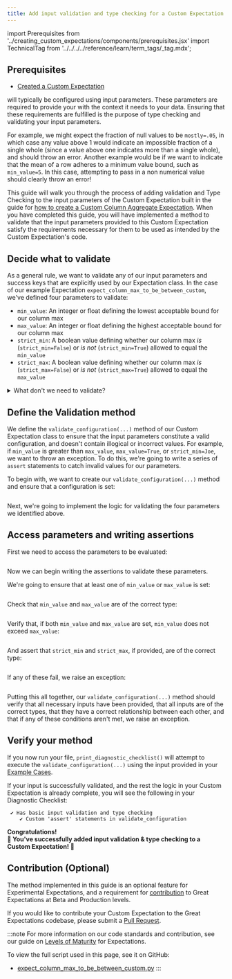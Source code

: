 ```yaml
---
title: Add input validation and type checking for a Custom Expectation 
---
```


import Prerequisites from '../creating_custom_expectations/components/prerequisites.jsx'
import TechnicalTag from '../../../../reference/learn/term_tags/_tag.mdx';

## Prerequisites

<Prerequisites>

 - [Created a Custom Expectation](../custom_expectations_lp.md)

</Prerequisites>

<p class="markdown"><TechnicalTag tag="expectation" text="Expectations" /> will typically be configured using input parameters. These parameters are required to provide your <TechnicalTag tag="custom_expectation" text="Custom Expectation" /> with the context it needs to <TechnicalTag tag="validation" text="Validate" /> your data.  Ensuring that these requirements are fulfilled is the purpose of type checking and validating your input parameters.</p>

For example, we might expect the fraction of null values to be `mostly=.05`, in which case any value above 1 would indicate an impossible fraction of a single whole (since a value above one indicates more than a single whole), and should throw an error. Another example would be if we want to indicate that the mean of a row adheres to a minimum value bound, such as `min_value=5`. In this case, attempting to pass in a non numerical value should clearly throw an error!

This guide will walk you through the process of adding validation and Type Checking to the input parameters of the Custom Expectation built in the guide for [how to create a Custom Column Aggregate Expectation](../creating_custom_expectations/how_to_create_custom_column_aggregate_expectations.md). When you have completed this guide, you will have implemented a method to validate that the input parameters provided to this Custom Expectation satisfy the requirements necessary for them to be used as intended by the Custom Expectation's code.

## Decide what to validate

As a general rule, we want to validate any of our input parameters and success keys that are explicitly used by our Expectation class.
In the case of our example Expectation `expect_column_max_to_be_between_custom`, we've defined four parameters to validate:

- `min_value`: An integer or float defining the lowest acceptable bound for our column max
- `max_value`: An integer or float defining the highest acceptable bound for our column max
- `strict_min`: A boolean value defining whether our column max *is* (`strict_min=False`) or *is not* (`strict_min=True`) allowed to equal the `min_value`
- `strict_max`: A boolean value defining whether our column max *is* (`strict_max=False`) or *is not* (`strict_max=True`) allowed to equal the `max_value`

<details>
    <summary>What don't we need to validate?</summary>
You may have noticed we're not validating whether the <inlineCode>column</inlineCode> parameter has been set.
Great Expectations implicitly handles the validation of certain parameters universal to each class of Expectation, so you don't have to!
</details>

## Define the Validation method

We define the `validate_configuration(...)` method of our Custom Expectation class to ensure that the input parameters constitute a valid configuration, 
and doesn't contain illogical or incorrect values. For example, if `min_value` is greater than `max_value`, `max_value=True`, or `strict_min=Joe`, we want to throw an exception.
To do this, we're going to write a series of `assert` statements to catch invalid values for our parameters.

To begin with, we want to create our `validate_configuration(...)` method and ensure that a configuration is set:

```python title="Python" name="docs/docusaurus/docs/snippets/expect_column_max_to_be_between_custom.py validate_config"
```

Next, we're going to implement the logic for validating the four parameters we identified above.

## Access parameters and writing assertions

First we need to access the parameters to be evaluated:

```python title="Python" name="docs/docusaurus/docs/snippets/expect_column_max_to_be_between_custom.py validate_config_params"
```

Now we can begin writing the assertions to validate these parameters. 

We're going to ensure that at least one of `min_value` or `max_value` is set:

```python title="Python" name="docs/docusaurus/docs/snippets/expect_column_max_to_be_between_custom.py validate_config_values"
```

Check that `min_value` and `max_value` are of the correct type:

```python title="Python" name="docs/docusaurus/docs/snippets/expect_column_max_to_be_between_custom.py validate_config_types"
```

Verify that, if both `min_value` and `max_value` are set, `min_value` does not exceed `max_value`:

```python title="Python" name="docs/docusaurus/docs/snippets/expect_column_max_to_be_between_custom.py validate_config_comparison"
```

And assert that `strict_min` and `strict_max`, if provided, are of the correct type:

```python title="Python" name="docs/docusaurus/docs/snippets/expect_column_max_to_be_between_custom.py validate_config_none"
```

If any of these fail, we raise an exception:

```python title="Python" name="docs/docusaurus/docs/snippets/expect_column_max_to_be_between_custom.py validate_config_except"
```

Putting this all together, our `validate_configuration(...)` method should verify that all necessary inputs have been provided, 
that all inputs are of the correct types, that they have a correct relationship between each other, and that if any of these conditions aren't met, 
we raise an exception.

## Verify your method

If you now run your file, `print_diagnostic_checklist()` will attempt to execute the `validate_configuration(...)` using the input provided in your [Example Cases](./how_to_add_example_cases_for_an_expectation.md).

If your input is successfully validated, and the rest the logic in your Custom Expectation is already complete, you will see the following in your Diagnostic Checklist:

```console title="Output"
 ✔ Has basic input validation and type checking
    ✔ Custom 'assert' statements in validate_configuration
```

<div style={{"text-align":"center"}}>
<p style={{"color":"#8784FF","font-size":"1.4em"}}><b>
Congratulations!<br/>&#127881; You've successfully added input validation & type checking to a Custom Expectation! &#127881;
</b></p>
</div>

## Contribution (Optional)

The method implemented in this guide is an optional feature for Experimental Expectations, and a requirement for [contribution](https://github.com/great-expectations/great_expectations/blob/develop/CONTRIBUTING_EXPECTATIONS.md) to Great Expectations at Beta and Production levels.

If you would like to contribute your Custom Expectation to the Great Expectations codebase, please submit a [Pull Request](https://github.com/great-expectations/great_expectations/pulls).

:::note
For more information on our code standards and contribution, see our guide on [Levels of Maturity](/oss/contributing/contributing_maturity.md#expectation-contributions) for Expectations.

To view the full script used in this page, see it on GitHub:
- [expect_column_max_to_be_between_custom.py](https://github.com/great-expectations/great_expectations/blob/develop/docs/docusaurus/docs/snippets/expect_column_max_to_be_between_custom.py)
:::